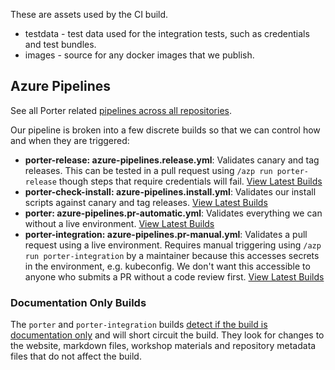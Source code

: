 These are assets used by the CI build.

* testdata - test data used for the integration tests, such as credentials and test bundles.
* images - source for any docker images that we publish. 

## Azure Pipelines

See all Porter related [pipelines across all repositories](https://dev.azure.com/deislabs/porter/_build).

Our pipeline is broken into a few discrete builds so that we can control how and when they are triggered:

* **porter-release: azure-pipelines.release.yml**: Validates canary and tag releases. This can be tested in a pull request 
  using `/azp run porter-release` though steps that require credentials will fail. [View Latest Builds](https://dev.azure.com/deislabs/porter/_build?definitionId=23)
* **porter-check-install: azure-pipelines.install.yml**: Validates our install scripts against canary and tag releases. [View Latest Builds](https://dev.azure.com/deislabs/porter/_build?definitionId=16)
* **porter: azure-pipelines.pr-automatic.yml**: Validates everything we can without a live environment. [View Latest Builds](https://dev.azure.com/deislabs/porter/_build?definitionId=6)
* **porter-integration: azure-pipelines.pr-manual.yml**: Validates a pull request using a live environment. Requires manual triggering 
  using `/azp run porter-integration` by a maintainer because this accesses secrets in the environment, 
  e.g. kubeconfig. We don't want this accessible to anyone who submits a PR without a code review first. [View Latest Builds](https://dev.azure.com/deislabs/porter/_build?definitionId=22)

### Documentation Only Builds

The `porter` and `porter-integration` builds [detect if the build is
documentation only](doc-only-build.sh) and will short circuit the build. They
look for changes to the website, markdown files, workshop materials and
repository metadata files that do not affect the build.